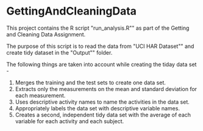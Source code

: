 GettingAndCleaningData
======================

This project contains the R script "run_analysis.R"" as part of the Getting and Cleaning Data Assignment.

The purpose of this script is to read the data from "UCI HAR Dataset"" and create tidy dataset in the "Output"" folder.

The following things are taken into account while creating the tiday data set -


1. Merges the training and the test sets to create one data set.
2. Extracts only the measurements on the mean and standard deviation for each measurement. 
3. Uses descriptive activity names to name the activities in the data set.
4. Appropriately labels the data set with descriptive variable names. 
5. Creates a second, independent tidy data set with the average of each variable for each activity and each subject.

